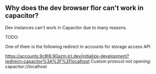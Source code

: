 ## Why does the dev browser flor can't work in capacitor?

Dev instances can't work in Capacitor due to many reasons.

TODO:

One of them is the following redirect in accounts for storage access API

https://accounts.9c8t8.90azm.lcl.dev/initialize-development?redirect=capacitor%3A%2F%2Flocalhost
Custom protocol not opening: capacitor://localhost
